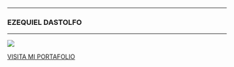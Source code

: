 
---
### EZEQUIEL DASTOLFO
---

![](https://wallpapers.com/images/hd/4k-programming-keep-calm-poster-dkij2z2o9onznatz.jpg)

[VISITA MI PORTAFOLIO](#aprendiendo-markdown)



